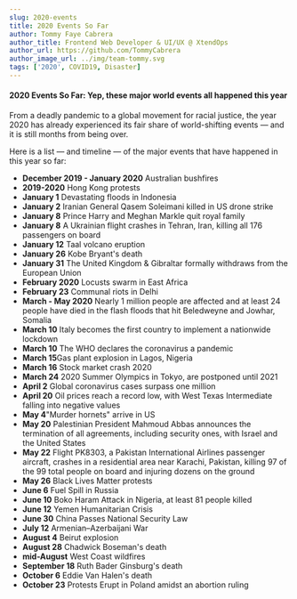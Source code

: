 ```yaml
---
slug: 2020-events
title: 2020 Events So Far
author: Tommy Faye Cabrera
author_title: Frontend Web Developer & UI/UX @ XtendOps
author_url: https://github.com/TommyCabrera
author_image_url: ../img/team-tommy.svg
tags: ['2020', COVID19, Disaster]
---
```


#### 2020 Events So Far: Yep, these major world events all happened this year

From a deadly pandemic to a global movement for racial justice, the year 2020 has already experienced its fair share of world-shifting events — and it is still months from being over.

Here is a list — and timeline — of the major events that have happened in this year so far:
- **December 2019 - January 2020** Australian bushfires
- **2019-2020** Hong Kong protests
- **January 1** Devastating floods in Indonesia
- **January 2** Iranian General Qasem Soleimani killed in US drone strike
- **January 8** Prince Harry and Meghan Markle quit royal family
- **January 8** A Ukrainian flight crashes in Tehran, Iran, killing all 176 passengers on board
- **January 12** Taal volcano eruption
- **January 26** Kobe Bryant's death
- **January 31** The United Kingdom & Gibraltar formally withdraws from the European Union
- **February 2020** Locusts swarm in East Africa
- **February 23** Communal riots in Delhi
- **March - May 2020** Nearly 1 million people are affected and at least 24 people have died in the flash floods that hit Beledweyne and Jowhar, Somalia
- **March 10** Italy becomes the first country to implement a nationwide lockdown
- **March 10** The WHO declares the coronavirus a pandemic
- **March 15**Gas plant explosion in Lagos, Nigeria
- **March 16** Stock market crash 2020
- **March 24** 2020 Summer Olympics in Tokyo, are postponed until 2021
- **April 2** Global coronavirus cases surpass one million
- **April 20** Oil prices reach a record low, with West Texas Intermediate falling into negative values
- **May 4**"Murder hornets" arrive in US
- **May 20** Palestinian President Mahmoud Abbas announces the termination of all agreements, including security ones, with Israel and the United States
- **May 22** Flight PK8303, a Pakistan International Airlines passenger aircraft, crashes in a residential area near Karachi, Pakistan, killing 97 of the 99 total people on board and injuring dozens on the ground
- **May 26** Black Lives Matter protests
- **June 6** Fuel Spill in Russia
- **June 10** Boko Haram Attack in Nigeria, at least 81 people killed
- **June 12** Yemen Humanitarian Crisis
- **June 30** China Passes National Security Law
- **July 12** Armenian–Azerbaijani War
- **August 4** Beirut explosion
- **August 28** Chadwick Boseman's death
- **mid-August** West Coast wildfires
- **September 18** Ruth Bader Ginsburg's death
- **October 6** Eddie Van Halen's death
- **October 23** Protests Erupt in Poland amidst an abortion ruling 